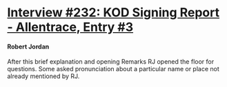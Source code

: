 # [Interview #232: KOD Signing Report - Allentrace, Entry #3](https://www.theoryland.com/intvmain.php?i=232#3)

#### Robert Jordan

After this brief explanation and opening Remarks RJ opened the floor for questions. Some asked pronunciation about a particular name or place not already mentioned by RJ.

